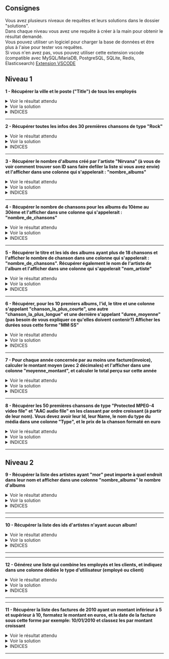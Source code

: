 ## Consignes

Vous avez plusieurs niveaux de requêtes et leurs solutions dans le dossier "solutions".  
Dans chaque niveau vous avez une requête à créer à la main pour obtenir le résultat demandé.  
Vous pouvez utiliser un logiciel pour charger la base de données et être plus à l'aise pour tester vos requêtes.  
Si vous n'en avez pas, vous pouvez utiliser cette extension vscode (compatible avec MySQL/MariaDB, PostgreSQL, SQLite, Redis, Elasticsearch)
[Extension VSCODE](https://marketplace.visualstudio.com/items?itemName=cweijan.vscode-mysql-client2)

## Niveau 1

**1 - Récupérer la ville et le poste ("Title") de tous les employés**

<details>
    <summary>Voir le résultat attendu</summary>

## Liste des employés

| City       | Title               |
| ---------- | ------------------- |
| Edmonton   | General Manager     |
| Calgary    | Sales Manager       |
| Calgary    | Sales Support Agent |
| Calgary    | Sales Support Agent |
| Calgary    | Sales Support Agent |
| Calgary    | IT Manager          |
| Lethbridge | IT Staff            |
| Lethbridge | IT Staff            |

</details>

<details>
    <summary>Voir la solution</summary>
    SELECT City, Title FROM employees
</details>

<details>
    <summary>INDICES</summary>
    Vous devez utiliser SELECT et FROM
</details>

---

**2 - Récupérer toutes les infos des 30 premières chansons de type "Rock"**

<details>
    <summary>Voir le résultat attendu</summary>

## Liste des 30 premières chansons Rocks

| TrackId | Name                                    | AlbumId | MediaTypeId | GenreId | Composer                                                               | Milliseconds |    Bytes | UnitPrice |
| ------: | --------------------------------------- | ------: | ----------: | ------: | ---------------------------------------------------------------------- | -----------: | -------: | --------: |
|       1 | For Those About To Rock (We Salute You) |       1 |           1 |       1 | Angus Young, Malcolm Young, Brian Johnson                              |       343719 | 11170334 |      0,99 |
|       2 | Balls to the Wall                       |       2 |           2 |       1 | \N                                                                     |       342562 |  5510424 |      0,99 |
|       3 | Fast As a Shark                         |       3 |           2 |       1 | F. Baltes, S. Kaufman, U. Dirkscneider & W. Hoffman                    |       230619 |  3990994 |      0,99 |
|       4 | Restless and Wild                       |       3 |           2 |       1 | F. Baltes, R.A. Smith-Diesel, S. Kaufman, U. Dirkscneider & W. Hoffman |       252051 |  4331779 |      0,99 |
|       5 | Princess of the Dawn                    |       3 |           2 |       1 | Deaffy & R.A. Smith-Diesel                                             |       375418 |  6290521 |      0,99 |
|       6 | Put The Finger On You                   |       1 |           1 |       1 | Angus Young, Malcolm Young, Brian Johnson                              |       205662 |  6713451 |      0,99 |
|       7 | Let's Get It Up                         |       1 |           1 |       1 | Angus Young, Malcolm Young, Brian Johnson                              |       233926 |  7636561 |      0,99 |
|       8 | Inject The Venom                        |       1 |           1 |       1 | Angus Young, Malcolm Young, Brian Johnson                              |       210834 |  6852860 |      0,99 |
|       9 | Snowballed                              |       1 |           1 |       1 | Angus Young, Malcolm Young, Brian Johnson                              |       203102 |  6599424 |      0,99 |
|      10 | Evil Walks                              |       1 |           1 |       1 | Angus Young, Malcolm Young, Brian Johnson                              |       263497 |  8611245 |      0,99 |
|      11 | C.O.D.                                  |       1 |           1 |       1 | Angus Young, Malcolm Young, Brian Johnson                              |       199836 |  6566314 |      0,99 |
|      12 | Breaking The Rules                      |       1 |           1 |       1 | Angus Young, Malcolm Young, Brian Johnson                              |       263288 |  8596840 |      0,99 |
|      13 | Night Of The Long Knives                |       1 |           1 |       1 | Angus Young, Malcolm Young, Brian Johnson                              |       205688 |  6706347 |      0,99 |
|      14 | Spellbound                              |       1 |           1 |       1 | Angus Young, Malcolm Young, Brian Johnson                              |       270863 |  8817038 |      0,99 |
|      15 | Go Down                                 |       4 |           1 |       1 | AC/DC                                                                  |       331180 | 10847611 |      0,99 |
|      16 | Dog Eat Dog                             |       4 |           1 |       1 | AC/DC                                                                  |       215196 |  7032162 |      0,99 |
|      17 | Let There Be Rock                       |       4 |           1 |       1 | AC/DC                                                                  |       366654 | 12021261 |      0,99 |
|      18 | Bad Boy Boogie                          |       4 |           1 |       1 | AC/DC                                                                  |       267728 |  8776140 |      0,99 |
|      19 | Problem Child                           |       4 |           1 |       1 | AC/DC                                                                  |       325041 | 10617116 |      0,99 |
|      20 | Overdose                                |       4 |           1 |       1 | AC/DC                                                                  |       369319 | 12066294 |      0,99 |
|      21 | Hell Ain't A Bad Place To Be            |       4 |           1 |       1 | AC/DC                                                                  |       254380 |  8331286 |      0,99 |
|      22 | Whole Lotta Rosie                       |       4 |           1 |       1 | AC/DC                                                                  |       323761 | 10547154 |      0,99 |
|      23 | Walk On Water                           |       5 |           1 |       1 | Steven Tyler, Joe Perry, Jack Blades, Tommy Shaw                       |       295680 |  9719579 |      0,99 |
|      24 | Love In An Elevator                     |       5 |           1 |       1 | Steven Tyler, Joe Perry                                                |       321828 | 10552051 |      0,99 |
|      25 | Rag Doll                                |       5 |           1 |       1 | Steven Tyler, Joe Perry, Jim Vallance, Holly Knight                    |       264698 |  8675345 |      0,99 |
|      26 | What It Takes                           |       5 |           1 |       1 | Steven Tyler, Joe Perry, Desmond Child                                 |       310622 | 10144730 |      0,99 |
|      27 | Dude (Looks Like A Lady)                |       5 |           1 |       1 | Steven Tyler, Joe Perry, Desmond Child                                 |       264855 |  8679940 |      0,99 |
|      28 | Janie's Got A Gun                       |       5 |           1 |       1 | Steven Tyler, Tom Hamilton                                             |       330736 | 10869391 |      0,99 |
|      29 | Cryin'                                  |       5 |           1 |       1 | Steven Tyler, Joe Perry, Taylor Rhodes                                 |       309263 | 10056995 |      0,99 |
|      30 | Amazing                                 |       5 |           1 |       1 | Steven Tyler, Richie Supa                                              |       356519 | 11616195 |      0,99 |

</details>

<details>
    <summary>Voir la solution</summary>
    SELECT *  
    FROM tracks  
    WHERE tracks.GenreId = 1  
    LIMIT 30
</details>

<details>
    <summary>INDICES</summary>
    Vous devez utiliser SELECT, FROM, WHERE et LIMIT
</details>

---

**3 - Récupérer le nombre d'albums créé par l'artiste "Nirvana" (à vous de voir comment trouver son ID sans faire defiler la liste si vous avez envie) et l'afficher dans une colonne qui s'appelerait : "nombre_albums"**

<details>
    <summary>Voir le résultat attendu</summary>

## Nombre d'albums de Nirvana

| nombre_albums |
| ------------: |
|             2 |

</details>

<details>
    <summary>Voir la solution</summary>
    SELECT COUNT(AlbumId) AS nombre_albums FROM albums
    WHERE albums.ArtistId = 110

</details>

<details>
    <summary>INDICES</summary>
    Vous devez utiliser SELECT, COUNT, AS, FROM et WHERE
</details>


---

**4 - Récupérer le nombre de chansons pour les albums du 10ème au 30ème et l'afficher dans une colonne qui s'appelerait : "nombre_de_chansons"**

<details>
    <summary>Voir le résultat attendu</summary>

## Nombre de chansons des albums 10 à 30

| AlbumId | nombre_de_chansons |
| ------: | -----------------: |
|      10 |                 14 |
|      11 |                 12 |
|      12 |                 12 |
|      13 |                  8 |
|      14 |                 13 |
|      15 |                  5 |
|      16 |                  7 |
|      17 |                 10 |
|      18 |                 17 |
|      19 |                 11 |
|      20 |                 11 |
|      21 |                 18 |
|      22 |                  3 |
|      23 |                 34 |
|      24 |                 23 |
|      25 |                 13 |
|      26 |                 17 |
|      27 |                 14 |
|      28 |                 10 |
|      29 |                 14 |
|      30 |                 14 |

</details>

<details>
    <summary>Voir la solution</summary>
    SELECT
        albumid,
        COUNT(trackid) as nombre_de_chansons
    FROM
        tracks
    GROUP BY
        albumid
    LIMIT 9, 21
</details>

<details>
    <summary>INDICES</summary>
    Vous devez utiliser SELECT, FROM, GROUP BY, AS et LIMIT
</details>


* * *



**5 - Récupérer le titre et les ids des albums ayant plus de 18 chansons et l'afficher le nombre de chanson dans une colonne qui s'appelerait : "nombre_de_chansons". Récupérer également le nom de l'artiste de l'album et l'afficher dans une colonne qui s'appelerait "nom_artiste"**

<details>
    <summary>Voir le résultat attendu</summary>

## Albums ayant plus de 18 chansons

---
| AlbumId | Title | nombre_de_chansons | nom_artiste | 
| ---: | --- | ---: | --- | 
| 23 | Minha Historia | 34 | Chico Buarque | 
| 24 | Afrociberdelia | 23 | Chico Science & Nação Zumbi | 
| 37 | Greatest Kiss | 20 | Kiss | 
| 39 | International Superhits | 21 | Green Day | 
| 51 | Up An' Atom | 22 | Gene Krupa | 
| 54 | Chronicle, Vol. 1 | 20 | Creedence Clearwater Revival | 
| 55 | Chronicle, Vol. 2 | 20 | Creedence Clearwater Revival | 
| 73 | Unplugged | 30 | Eric Clapton | 
| 83 | My Way: The Best Of Frank Sinatra [Disc 1] | 24 | Frank Sinatra | 
| 115 | Sex Machine | 20 | James Brown | 
| 141 | Greatest Hits | 57 | Lenny Kravitz | 
| 167 | Acústico MTV | 21 | Os Paralamas Do Sucesso | 
| 221 | My Generation - The Very Best Of The Who | 20 | The Who | 
| 224 | Acústico | 22 | Titãs | 
| 227 | Battlestar Galactica, Season 3 | 19 | Battlestar Galactica | 
| 228 | Heroes, Season 1 | 23 | Heroes | 
| 229 | Lost, Season 3 | 26 | Lost | 
| 230 | Lost, Season 1 | 25 | Lost | 
| 231 | Lost, Season 2 | 24 | Lost | 
| 248 | Ao Vivo [IMPORT] | 19 | Zeca Pagodinho | 
| 250 | The Office, Season 2 | 22 | The Office | 
| 251 | The Office, Season 3 | 25 | The Office | 
| 253 | Battlestar Galactica (Classic), Season 1 | 24 | Battlestar Galactica (Classic) | 
| 255 | Instant Karma: The Amnesty International Campaign to Save Darfur | 23 | U2 | 
| 258 | House of Pain | 19 | House Of Pain | 

</details>

<details>
    <summary>Voir la solution</summary>
SELECT
	tracks.Albumid,
	title,
	COUNT(trackid) AS nombre_de_chansons,
	artists.Name AS nom_artiste
FROM
	tracks
INNER JOIN albums ON albums.Albumid = tracks.Albumid
INNER JOIN artists ON albums.ArtistId = artists.ArtistId
GROUP BY
	tracks.albumid
HAVING COUNT(trackid) > 18;
</details>

<details>
    <summary>INDICES</summary>
    Vous devez utiliser SELECT, FROM, GROUP BY, INNER JOIN, AS et HAVING COUNT
</details>

* * *  

**6 - Récupérer, pour les 10 premiers albums, l'id, le titre et une colonne s'appelant "chanson_la_plus_courte", une autre "chanson_la_plus_longue" et une dernière s'appelant "duree_moyenne" (pas besoin de vous expliquer ce qu'elles doivent contenir?) Afficher les durées sous cette forme "MM:SS"**
 

<details>
    <summary>Voir le résultat attendu</summary>

## Durée chansons albums
---
| AlbumId | Title | chanson_la_plus_courte | chanson_la_plus_longue | duree_moyenne | 
| ---: | --- | --- | --- | --- | 
| 1 | For Those About To Rock We Salute You | 03:19 | 05:43 | 04:00 | 
| 2 | Balls to the Wall | 05:42 | 05:42 | 05:42 | 
| 3 | Restless and Wild | 03:50 | 06:15 | 04:46 | 
| 4 | Let There Be Rock | 03:35 | 06:09 | 05:06 | 
| 5 | Big Ones | 03:35 | 06:21 | 04:54 | 
| 6 | Jagged Little Pill | 02:56 | 08:11 | 04:25 | 
| 7 | Facelift | 02:32 | 06:27 | 04:30 | 
| 8 | Warner 25 Anos | 02:06 | 06:06 | 03:27 | 
| 9 | Plays Metallica By Four Cellos | 03:41 | 07:16 | 05:33 | 
| 10 | Audioslave | 03:26 | 05:43 | 04:40 | 


</details>

<details>
    <summary>Voir la solution</summary>
SELECT
	tracks.albumid,
	title,
	min(	STRFTIME('%M:%S', milliseconds / 1000, 'unixepoch')) AS chanson_la_plus_courte,
	max(	STRFTIME('%M:%S', milliseconds / 1000, 'unixepoch')) AS chanson_la_plus_longue,
	STRFTIME('%M:%S', round(avg(milliseconds),2) / 1000, 'unixepoch') AS duree_moyenne
FROM
	tracks
INNER JOIN albums ON albums.albumid = tracks.albumid
GROUP BY
	tracks.albumid 
LIMIT 10
</details>

<details>
    <summary>INDICES</summary>
    Vous devez utiliser SELECT, FROM, GROUP BY, INNER JOIN, AS, STRFTIME, round, avg et LIMIT
</details>

* * *


**7 - Pour chaque année concernée par au moins une facture(invoice), calculer le montant moyen (avec 2 décimales) et l'afficher dans une colonne "moyenne_montant", et calculer le total perçu sur cette année**

<details>
    <summary>Voir le résultat attendu</summary>

## Factures (moyenne, total)
invoices
---
| InvoiceYear | moyenne_montant | total_annee | 
| --- | ---: | ---: | 
| 2009 | 5,42 | 449,46 | 
| 2010 | 5,8 | 481,45 | 
| 2011 | 5,66 | 469,58 | 
| 2012 | 5,75 | 477,53 | 
| 2013 | 5,63 | 450,58 | 


</details>

<details>
    <summary>Voir la solution</summary>
SELECT
   STRFTIME('%Y', InvoiceDate) InvoiceYear, 
   round(AVG(invoices."Total"), 2) AS moyenne_montant,
   SUM("Total") AS total_annee
FROM
   invoices
GROUP BY
   STRFTIME('%Y', InvoiceDate)
ORDER BY
   InvoiceYear;
</details>

<details>
    <summary>INDICES</summary>
    Vous devez utiliser SELECT, FROM, GROUP BY, round, AVG, SUM, AS et ORDER BY
</details>

* * *


**8 - Récupérer les 50 premières chansons de type "Protected MPEG-4 video file" et "AAC audio file" en les classant par ordre croissant (à partir de leur nom). Vous devez avoir leur Id, leur Name, le nom du type du média dans une colonne "Type", et le prix de la chanson formaté en euro**

<details>
    <summary>Voir le résultat attendu</summary>

## Chansons MPEG-4 et AAC

---
| TrackId | Name | Type | Prix | 
| ---: | --- | --- | --- | 
| 2918 | "?" | Protected MPEG-4 video file | 1.99 € | 
| 2869 | ...And Found | Protected MPEG-4 video file | 1.99 € | 
| 2906 | ...In Translation | Protected MPEG-4 video file | 1.99 € | 
| 3166 | .07% | Protected MPEG-4 video file | 1.99 € | 
| 3209 | A Benihana Christmas, Pts. 1 & 2 | Protected MPEG-4 video file | 1.99 € | 
| 2833 | A Day In the Life | Protected MPEG-4 video file | 1.99 € | 
| 2825 | A Measure of Salvation | Protected MPEG-4 video file | 1.99 € | 
| 2857 | A Tale of Two Cities | Protected MPEG-4 video file | 1.99 € | 
| 2872 | Abandoned | Protected MPEG-4 video file | 1.99 € | 
| 2860 | Adrift | Protected MPEG-4 video file | 1.99 € | 
| 2888 | All the Best Cowboys Have Daddy Issues | Protected MPEG-4 video file | 1.99 € | 
| 3349 | Amanda | AAC audio file | 0.99 € | 
| 3210 | Back from Vacation | Protected MPEG-4 video file | 1.99 € | 
| 3246 | Baltar's Escape | Protected MPEG-4 video file | 1.99 € | 
| 3402 | Band Members Discuss Tracks from "Revelations" | Protected MPEG-4 video file | 0.99 € | 
| 3176 | Basketball | Protected MPEG-4 video file | 1.99 € | 
| 3226 | Battlestar Galactica, Pt. 1 | Protected MPEG-4 video file | 1.99 € | 
| 3227 | Battlestar Galactica, Pt. 2 | Protected MPEG-4 video file | 1.99 € | 
| 3228 | Battlestar Galactica, Pt. 3 | Protected MPEG-4 video file | 1.99 € | 
| 2819 | Battlestar Galactica: The Story So Far | Protected MPEG-4 video file | 1.99 € | 
| 3221 | Beach Games | Protected MPEG-4 video file | 1.99 € | 
| 3213 | Ben Franklin | Protected MPEG-4 video file | 1.99 € | 
| 2844 | Better Halves | Protected MPEG-4 video file | 1.99 € | 
| 3188 | Booze Cruise | Protected MPEG-4 video file | 1.99 € | 
| 2919 | Born to Run | Protected MPEG-4 video file | 1.99 € | 
| 3192 | Boys and Girls | Protected MPEG-4 video file | 1.99 € | 
| 3206 | Branch Closing | Protected MPEG-4 video file | 1.99 € | 
| 3428 | Branch Closing | Protected MPEG-4 video file | 1.99 € | 
| 3215 | Business School | Protected MPEG-4 video file | 1.99 € | 
| 3361 | Cabin Fever | Protected MPEG-4 video file | 1.99 € | 
| 3199 | Casino Night - Season Finale | Protected MPEG-4 video file | 1.99 € | 
| 2909 | Catch-22 | Protected MPEG-4 video file | 1.99 € | 
| 3187 | Christmas Party | Protected MPEG-4 video file | 1.99 € | 
| 3216 | Cocktails | Protected MPEG-4 video file | 1.99 € | 
| 2823 | Collaborators | Protected MPEG-4 video file | 1.99 € | 
| 2842 | Collision | Protected MPEG-4 video file | 1.99 € | 
| 2879 | Collision | Protected MPEG-4 video file | 1.99 € | 
| 2854 | Company Man | Protected MPEG-4 video file | 1.99 € | 
| 2855 | Company Man | Protected MPEG-4 video file | 1.99 € | 
| 2880 | Confidence Man | Protected MPEG-4 video file | 1.99 € | 
| 3341 | Confirmed Dead | Protected MPEG-4 video file | 1.99 € | 
| 3198 | Conflict Resolution | Protected MPEG-4 video file | 1.99 € | 
| 2837 | Crossroads, Pt. 1 | Protected MPEG-4 video file | 1.99 € | 
| 2838 | Crossroads, Pt. 2 | Protected MPEG-4 video file | 1.99 € | 
| 2912 | D.O.C. | Protected MPEG-4 video file | 1.99 € | 
| 2910 | Dave | Protected MPEG-4 video file | 1.99 € | 
| 3350 | Despertar | AAC audio file | 0.99 € | 
| 2913 | Deus Ex Machina | Protected MPEG-4 video file | 1.99 € | 
| 3351 | Din Din Wo (Little Child) | AAC audio file | 0.99 € | 
| 2834 | Dirty Hands | Protected MPEG-4 video file | 1.99 € | 



</details>

<details>
    <summary>Voir la solution</summary>
SELECT
	tracks.TrackId,
	tracks.Name,
	media_types.Name as Type,
    FORMAT("%.2f €", tracks.UnitPrice) AS Prix
FROM
	tracks
INNER JOIN media_types ON tracks.MediaTypeId = media_types.MediaTypeId
WHERE
	tracks.MediaTypeId IN (3, 5)
ORDER BY
	tracks.Name ASC
LIMIT 50
</details>

<details>
    <summary>INDICES</summary>
    Vous devez utiliser SELECT, FROM, INNER JOIN, WHERE, FORMAT, AS, ORDER BY et LIMIT
</details>


* * *  



## Niveau 2


**9 - Récupérer la liste des artistes ayant "mor" peut importe à quel endroit dans leur nom et afficher dans une colonne "nombre_albums" le nombre d'albums**

<details>
    <summary>Voir le résultat attendu</summary>

## Artistes contenant "mor"
artists
---
| ArtistId | Name | nombre_albums | 
| ---: | --- | ---: | 
| 4 | Alanis Morissette | 1 | 
| 82 | Faith No More | 4 | 
| 72 | Vinícius De Moraes | 1 | 

</details>

<details>
    <summary>Voir la solution</summary>
SELECT
	artists.ArtistId,
	artists.name,
	COUNT(albums.AlbumId) AS nombre_albums
FROM artists

INNER JOIN albums ON albums.ArtistId = artists.ArtistId

WHERE
	artists.name LIKE '%mor%'
GROUP BY artists.name
</details>

<details>
    <summary>INDICES</summary>
    Vous devez utiliser SELECT, FROM, COUNT, INNER JOIN, AS, WHERE, LIKE et GROUP BY
</details>

---

* * *

**10 - Récupérer la liste des ids d'artistes n'ayant aucun album!**

<details>
    <summary>Voir le résultat attendu</summary>

## Artistes n'ayant pas d'albums
---
| ArtistId | 
| ---: | 
| 25 | 
| 26 | 
| 28 | 
| 29 | 
| 30 | 
| 31 | 
| 32 | 
| 33 | 
| 34 | 
| 35 | 
| 38 | 
| 39 | 
| 40 | 
| 43 | 
| 44 | 
| 45 | 
| 47 | 
| 48 | 
| 49 | 
| 60 | 
| 61 | 
| 62 | 
| 63 | 
| 64 | 
| 65 | 
| 66 | 
| 67 | 
| 71 | 
| 73 | 
| 74 | 
| 75 | 
| 107 | 
| 119 | 
| 123 | 
| 129 | 
| 154 | 
| 160 | 
| 161 | 
| 162 | 
| 163 | 
| 164 | 
| 165 | 
| 166 | 
| 167 | 
| 168 | 
| 169 | 
| 170 | 
| 171 | 
| 172 | 
| 173 | 
| 174 | 
| 175 | 
| 176 | 
| 177 | 
| 178 | 
| 181 | 
| 182 | 
| 183 | 
| 184 | 
| 185 | 
| 186 | 
| 187 | 
| 188 | 
| 189 | 
| 190 | 
| 191 | 
| 192 | 
| 193 | 
| 194 | 
| 195 | 
| 239 | 


</details>

<details>
    <summary>Voir la solution</summary>
SELECT ArtistId
FROM artists
EXCEPT
SELECT ArtistId
FROM albums

</details>

<details>
    <summary>INDICES</summary>
    Vous devez utiliser SELECT, FROM et EXCEPT
</details>

---

* * *

**12 - Générez une liste qui combine les employés et les clients, et indiquez dans une colonne dédiée le type d'utilisateur (employé ou client)**

<details>
    <summary>Voir le résultat attendu</summary>

## Liste employés et clients
---
| FirstName | LastName | Type | 
| --- | --- | --- | 
| Aaron | Mitchell | Customer | 
| Alexandre | Rocha | Customer | 
| Andrew | Adams | Employee | 
| Astrid | Gruber | Customer | 
| Bjørn | Hansen | Customer | 
| Camille | Bernard | Customer | 
| Daan | Peeters | Customer | 
| Dan | Miller | Customer | 
| Diego | Gutiérrez | Customer | 
| Dominique | Lefebvre | Customer | 
| Eduardo | Martins | Customer | 
| Edward | Francis | Customer | 
| Ellie | Sullivan | Customer | 
| Emma | Jones | Customer | 
| Enrique | Muñoz | Customer | 
| Fernanda | Ramos | Customer | 
| Frank | Harris | Customer | 
| Frank | Ralston | Customer | 
| František | Wichterlová | Customer | 
| François | Tremblay | Customer | 
| Fynn | Zimmermann | Customer | 
| Hannah | Schneider | Customer | 
| Heather | Leacock | Customer | 
| Helena | Holý | Customer | 
| Hugh | O'Reilly | Customer | 
| Isabelle | Mercier | Customer | 
| Jack | Smith | Customer | 
| Jane | Peacock | Employee | 
| Jennifer | Peterson | Customer | 
| Joakim | Johansson | Customer | 
| Johannes | Van der Berg | Customer | 
| John | Gordon | Customer | 
| João | Fernandes | Customer | 
| Julia | Barnett | Customer | 
| Kara | Nielsen | Customer | 
| Kathy | Chase | Customer | 
| Ladislav | Kovács | Customer | 
| Laura | Callahan | Employee | 
| Leonie | Köhler | Customer | 
| Lucas | Mancini | Customer | 
| Luis | Rojas | Customer | 
| Luís | Gonçalves | Customer | 
| Madalena | Sampaio | Customer | 
| Manoj | Pareek | Customer | 
| Marc | Dubois | Customer | 
| Margaret | Park | Employee | 
| Mark | Philips | Customer | 
| Mark | Taylor | Customer | 
| Martha | Silk | Customer | 
| Michael | Mitchell | Employee | 
| Michelle | Brooks | Customer | 
| Nancy | Edwards | Employee | 
| Niklas | Schröder | Customer | 
| Patrick | Gray | Customer | 
| Phil | Hughes | Customer | 
| Puja | Srivastava | Customer | 
| Richard | Cunningham | Customer | 
| Robert | Brown | Customer | 
| Robert | King | Employee | 
| Roberto | Almeida | Customer | 
| Stanisław | Wójcik | Customer | 
| Steve | Johnson | Employee | 
| Steve | Murray | Customer | 
| Terhi | Hämäläinen | Customer | 
| Tim | Goyer | Customer | 
| Victor | Stevens | Customer | 
| Wyatt | Girard | Customer | 



</details>

<details>
    <summary>Voir la solution</summary>
SELECT FirstName, LastName, 'Employee' AS Type
FROM employees
UNION
SELECT FirstName, LastName, 'Customer'
FROM customers;


</details>

<details>
    <summary>INDICES</summary>
    Vous devez utiliser SELECT, FROM , AS et UNION
</details>

---

* * *

**11 - Récupérer la liste des factures de 2010 ayant un montant inférieur à 5 et supérieur à 10, formatez le montant en euros, et la date de la facture sous cette forme par exemple: 10/01/2010 et classez les par montant croissant**

<details>
    <summary>Voir le résultat attendu</summary>

## Factures de 2010 d'un montant inférieur à 5 et supérieur à 10
---
| InvoiceId | BillingAddress | Montant_Total | date | 
| ---: | --- | --- | --- | 
| 90 | 801 W 4th Street | 0.99 € | 26/01/2010 | 
| 104 | Barbarossastraße 19 | 0.99 € | 29/03/2010 | 
| 111 | 1 Microsoft Way | 0.99 € | 29/04/2010 | 
| 118 | 421 Bourke Street | 0.99 € | 30/05/2010 | 
| 125 | Rua da Assunção 53 | 0.99 € | 30/06/2010 | 
| 132 | Qe 7 Bloco G | 0.99 € | 31/07/2010 | 
| 139 | Celsiusg. 9 | 0.99 € | 31/08/2010 | 
| 146 | 230 Elgin Street | 0.99 € | 01/10/2010 | 
| 153 | Sønder Boulevard 51 | 0.99 € | 01/11/2010 | 
| 160 | Via Degli Scipioni, 43 | 0.99 € | 02/12/2010 | 
| 84 | 68, Rue Jouvence | 1.98 € | 08/01/2010 | 
| 85 | Erzsébet krt. 58. | 1.98 € | 08/01/2010 | 
| 91 | 120 S Orange Ave | 1.98 € | 08/02/2010 | 
| 92 | 162 E Superior Street | 1.98 € | 08/02/2010 | 
| 105 | 4, Rue Milton | 1.98 € | 11/04/2010 | 
| 106 | 11, Place Bellecour | 1.98 € | 11/04/2010 | 
| 112 | 627 Broadway | 1.98 € | 12/05/2010 | 
| 113 | 541 Del Medio Avenue | 1.98 € | 12/05/2010 | 
| 119 | 307 Macacha Güemes | 1.98 € | 12/06/2010 | 
| 120 | 12,Community Centre | 1.98 € | 12/06/2010 | 
| 126 | Rua dos Campeões Europeus de Viena, 4350 | 1.98 € | 13/07/2010 | 
| 127 | Berger Straße 10 | 1.98 € | 13/07/2010 | 
| 133 | 8210 111 ST NW | 1.98 € | 13/08/2010 | 
| 134 | 1600 Amphitheatre Parkway | 1.98 € | 13/08/2010 | 
| 140 | 202 Hoxton Street | 1.98 € | 13/09/2010 | 
| 141 | 110 Raeburn Pl | 1.98 € | 13/09/2010 | 
| 147 | 194A Chain Lake Drive | 1.98 € | 14/10/2010 | 
| 148 | 5112 48 Street | 1.98 € | 14/10/2010 | 
| 154 | Rua Dr. Falcão Filho, 155 | 1.98 € | 14/11/2010 | 
| 155 | Praça Pio X, 119 | 1.98 € | 14/11/2010 | 
| 161 | Lijnbaansgracht 120bg | 1.98 € | 15/12/2010 | 
| 162 | C/ San Bernardo 85 | 1.98 € | 15/12/2010 | 
| 97 | 3,Raj Bhavan Road | 1.99 € | 26/02/2010 | 
| 86 | Via Degli Scipioni, 43 | 3.96 € | 09/01/2010 | 
| 93 | 2211 W Berry Street | 3.96 € | 09/02/2010 | 
| 100 | Klanova 9/506 | 3.96 € | 12/03/2010 | 
| 107 | 68, Rue Jouvence | 3.96 € | 12/04/2010 | 
| 114 | 120 S Orange Ave | 3.96 € | 13/05/2010 | 
| 121 | Av. Brigadeiro Faria Lima, 2170 | 3.96 € | 13/06/2010 | 
| 128 | 4, Rue Milton | 3.96 € | 14/07/2010 | 
| 135 | 627 Broadway | 3.96 € | 14/08/2010 | 
| 142 | 307 Macacha Güemes | 3.96 € | 14/09/2010 | 
| 149 | Rua dos Campeões Europeus de Viena, 4350 | 3.96 € | 15/10/2010 | 
| 156 | 8210 111 ST NW | 3.96 € | 15/11/2010 | 
| 163 | 202 Hoxton Street | 3.96 € | 16/12/2010 | 
| 98 | Av. Brigadeiro Faria Lima, 2170 | 3.98 € | 11/03/2010 | 
| 99 | 1498 rue Bélanger | 3.98 € | 11/03/2010 | 
| 110 | 1498 rue Bélanger | 13.86 € | 21/04/2010 | 
| 117 | 11, Place Bellecour | 13.86 € | 22/05/2010 | 
| 124 | 541 Del Medio Avenue | 13.86 € | 22/06/2010 | 
| 131 | 12,Community Centre | 13.86 € | 23/07/2010 | 
| 138 | Berger Straße 10 | 13.86 € | 23/08/2010 | 
| 145 | 1600 Amphitheatre Parkway | 13.86 € | 23/09/2010 | 
| 152 | 110 Raeburn Pl | 13.86 € | 24/10/2010 | 
| 159 | 5112 48 Street | 13.86 € | 24/11/2010 | 
| 166 | Praça Pio X, 119 | 13.86 € | 25/12/2010 | 
| 103 | 162 E Superior Street | 15.86 € | 21/03/2010 | 
| 88 | Calle Lira, 198 | 17.91 € | 13/01/2010 | 
| 89 | Rotenturmstraße 4, 1010 Innere Stadt | 18.86 € | 18/01/2010 | 
| 96 | Erzsébet krt. 58. | 21.86 € | 18/02/2010 | 


</details>

<details>
    <summary>Voir la solution</summary>
SELECT
    InvoiceId,
    BillingAddress,
    FORMAT("%.2f €", Total) AS Montant_Total,
    STRFTIME('%d/%m/%Y', InvoiceDate) AS date
FROM
    invoices
WHERE
    Total NOT BETWEEN 5 and 10
AND STRFTIME('%Y', InvoiceDate) = "2010"

ORDER BY
    Total;    

</details>

<details>
    <summary>INDICES</summary>
    Vous devez utiliser SELECT, FROM, FORMAT, STRFTIME, NOT BETWEEN,  AS ET AND
</details>

---
